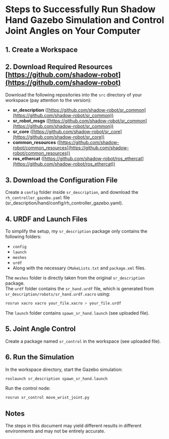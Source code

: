 # Steps to Successfully Run Shadow Hand Gazebo Simulation and Control Joint Angles on Your Computer  

## 1. Create a Workspace  

## 2. Download Required Resources [https://github.com/shadow-robot](https://github.com/shadow-robot)  
Download the following repositories into the `src` directory of your workspace (pay attention to the version):  
- **sr_description** ([https://github.com/shadow-robot/sr_common](https://github.com/shadow-robot/sr_common))  
- **sr_robot_msgs** ([https://github.com/shadow-robot/sr_common](https://github.com/shadow-robot/sr_common))  
- **sr_core** ([https://github.com/shadow-robot/sr_core](https://github.com/shadow-robot/sr_core))  
- **common_resources** ([https://github.com/shadow-robot/common_resources](https://github.com/shadow-robot/common_resources))  
- **ros_ethercat** ([https://github.com/shadow-robot/ros_ethercat](https://github.com/shadow-robot/ros_ethercat))  

## 3. Download the Configuration File  
Create a `config` folder inside `sr_description`, and download the `rh_controller_gazebo.yaml` file  (sr_description/hand/config/rh_controller_gazebo.yaml).  

## 4. URDF and Launch Files  
To simplify the setup, my `sr_description` package only contains the following folders:  
- `config`  
- `launch`  
- `meshes`  
- `urdf`  
- Along with the necessary `CMakeLists.txt` and `package.xml` files.  

The `meshes` folder is directly taken from the original `sr_description` package.  
The `urdf` folder contains the `sr_hand.urdf` file, which is generated from `sr_description/robots/sr_hand.urdf.xacro` using:  
```bash
rosrun xacro xacro your_file.xacro > your_file.urdf
```  
The `launch` folder contains `spawn_sr_hand.launch` (see uploaded file).  

## 5. Joint Angle Control  
Create a package named `sr_control` in the workspace (see uploaded file).  

## 6. Run the Simulation  
In the workspace directory, start the Gazebo simulation:  
```bash
roslaunch sr_description spawn_sr_hand.launch
```  
Run the control node:  
```bash
rosrun sr_control move_wrist_joint.py
```  

## Notes  
The steps in this document may yield different results in different environments and may not be entirely accurate.